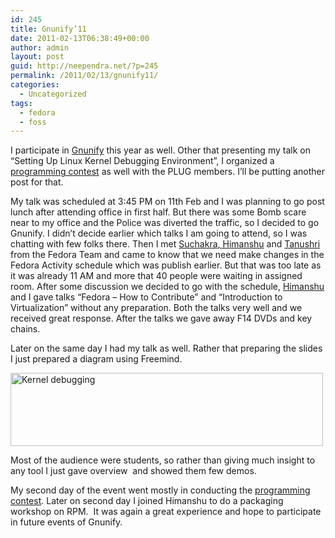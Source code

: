 ```yaml
---
id: 245
title: Gnunify’11
date: 2011-02-13T06:38:49+00:00
author: admin
layout: post
guid: http://neependra.net/?p=245
permalink: /2011/02/13/gnunify11/
categories:
  - Uncategorized
tags:
  - fedora
  - foss
---
```

<div id="_mcePaste">
  I participate in <a href="http://gnunify.in/">Gnunify</a> this year as well. Other that presenting my talk on &#8220;Setting Up Linux Kernel Debugging Environment&#8221;, I organized a <a href="http://gnunify.in/prog_contest">programming contest</a> as well with the PLUG members. I&#8217;ll be putting another post for that.
</div>

My talk was scheduled at 3:45 PM on 11th Feb and I was planning to go post lunch after attending office in first half. But there was some Bomb scare near to my office and the Police was diverted the traffic, so I decided to go Gnunify. I didn&#8217;t decide earlier which talks I am going to attend, so I was chatting with few folks there. Then I met [Suchakra](https://fedoraproject.org/wiki/User:Suchakra)[, Himanshu](https://fedoraproject.org/wiki/User:Hiemanshu) and [Tanushri](https://fedoraproject.org/wiki/User:Tanushri) from the Fedora Team and came to know that we need make changes in the Fedora Activity schedule which was publish earlier. But that was too late as it was already 11 AM and more that 40 people were waiting in assigned room. After some discussion we decided to go with the schedule, [Himanshu](https://fedoraproject.org/wiki/User:Hiemanshu) and I gave talks &#8220;Fedora &#8211; How to Contribute&#8221; and &#8220;Introduction to Virtualization&#8221; without any preparation. Both the talks very well and we received great response. After the talks we gave away F14 DVDs and key chains.
  
Later on the same day I had my talk as well. Rather that preparing the slides I just prepared a diagram using Freemind.
  
[<img src="http://farm6.static.flickr.com/5131/5440325371_99e9d3a388.jpg" alt="Kernel debugging" width="500" height="117" />](http://www.flickr.com/photos/neependra/5440325371/ "Kernel debugging by neependra, on Flickr")
  
Most of the audience were students, so rather than giving much insight to any tool I just gave overview  and showed them few demos.
  
My second day of the event went mostly in conducting the [programming contest](http://gnunify.in/prog_contest). Later on second day I joined Himanshu to do a packaging workshop on RPM.  It was again a great experience and hope to participate in future events of Gnunify.